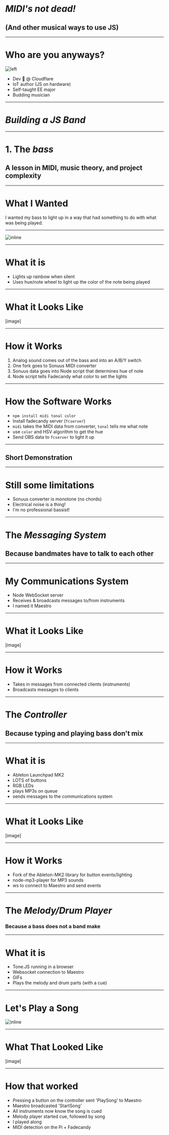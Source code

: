 # *MIDI's not dead!*
## (And other musical ways to use JS)

---

# Who are you anyways?

![left](./img/me.jpg)

* Dev 🥑 @ Cloudflare
* IoT author (JS on hardware)
* Self-taught EE major
* Budding musician

---

# *Building a JS Band*

---

# 1. The *bass*
## A lesson in MIDI, music theory, and project complexity

---

# What I Wanted

I wanted my bass to light up in a way that had something to do with what was being played.

---

![inline](./img/notewheel.png)

---

# What it is

* Lights up rainbow when silent
* Uses hue/note wheel to light up the color of the note being played

---

# What it Looks Like

[image]

---

# How it Works

1. Analog sound comes out of the bass and into an A/B/Y switch
1. One fork goes to Sonuus MIDI converter
1. Sonuus data goes into Node script that determines hue of note
1. Node script tells Fadecandy what color to set the lights

---

# How the Software Works

* `npm install midi tonal color`
* Install fadecandy server (`fcserver`)
* `midi` takes the MIDI data from converter, `tonal` tells me what note
* use `color` and HSV algorithm to get the hue
* Send OBS data to `fcserver` to light it up

---

## Short Demonstration

---

# Still some limitations

* Sonuus converter is monotone (no chords)
* Electrical noise is a thing!
* I'm no professional bassist!

---

# The *Messaging System*
## Because bandmates have to talk to each other

---

# My Communications System

* Node WebSocket server
* Receives & broadcasts messages to/from instruments
* I named it Maestro

---

# What it Looks Like

[image]

---

# How it Works

* Takes in messages from connected clients (instruments)
* Broadcasts messages to clients

---

# The *Controller*
## Because typing and playing bass don't mix

---

# What it is

* Ableton Launchpad MK2
* LOTS of buttons
* RGB LEDs
* plays MP3s on queue
* sends messages to the communications system

---

# What it Looks Like

[image]

---

# How it Works

* Fork of the Ableton-MK2 library for button events/lighting
* node-mp3-player for MP3 sounds
* ws to connect to Maestro and send events

---

# The *Melody/Drum Player*
### Because a bass does not a band make

---

# What it is

* Tone.JS running in a browser
* Websocket connection to Maestro
* GIFs
* Plays the melody and drum parts (with a cue)

---

# Let's Play a Song

![inline](./img/run.gif)

---

# What That Looked Like

[image[

---

# How that worked

* Pressing a button on the controller sent 'PlaySong' to Maestro
* Maestro broadcasted 'StartSong'
* All instruments now know the song is cued
* Melody player started cue, followed by song
* I played along
* MIDI detection on the Pi + Fadecandy

